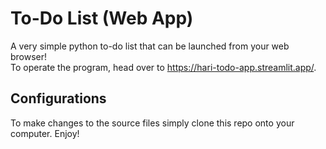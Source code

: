 # To-Do List (Web App)
A very simple python to-do list that can be launched from your web browser! <br>
To operate the program, head over to https://hari-todo-app.streamlit.app/. <br>
## Configurations
To make changes to the source files simply clone this repo onto your computer. Enjoy! <br>